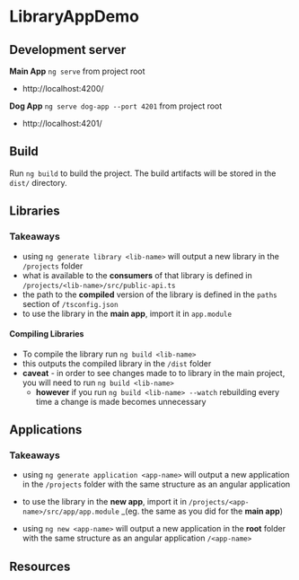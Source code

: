 # LibraryAppDemo
## Development server
**Main App** 
`ng serve` from project root 
- http://localhost:4200/

**Dog App**
`ng serve dog-app --port 4201` from project root
- http://localhost:4201/


## Build
Run `ng build` to build the project. The build artifacts will be stored in the `dist/` directory.

## Libraries
### Takeaways
- using `ng generate library <lib-name>` will output a new library in the `/projects` folder
- what is available to the **consumers** of that library is defined in `/projects/<lib-name>/src/public-api.ts`
- the path to the **compiled** version of the library is defined in the `paths` section of `/tsconfig.json`
- to use the library in the **main app**, import it in `app.module`

#### Compiling Libraries
- To compile the library run `ng build <lib-name>`
- this outputs the compiled library in the `/dist` folder
- **caveat** - in order to see changes made to to library in the main project, you will need to run `ng build <lib-name>` 
    - **however** if you run `ng build <lib-name> --watch` rebuilding every time a change is made becomes unnecessary

## Applications
### Takeaways
- using `ng generate application <app-name>` will output a new application in the `/projects` folder with the same structure as an angular application 
- to use the library in the **new app**, import it in `/projects/<app-name>/src/app/app.module` _(eg. the same as you did for the **main app**)

- using `ng new <app-name>` will output a new application in the **root** folder with the same structure as an angular application `/<app-name>`

## Resources

